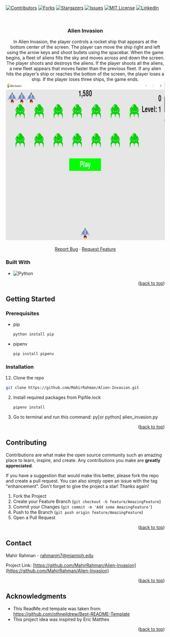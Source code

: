 <div id="top"></div>
<!--
*** Thanks for checking out the Best-README-Template. If you have a suggestion
*** that would make this better, please fork the repo and create a pull request
*** or simply open an issue with the tag "enhancement".
*** Don't forget to give the project a star!
*** Thanks again! Now go create something AMAZING! :D
-->
<! -- This README Template was inspired by https://github.com/othneildrew/Best-README-Template#readme



<!-- PROJECT SHIELDS -->
<!--
*** I'm using markdown "reference style" links for readability.
*** Reference links are enclosed in brackets [ ] instead of parentheses ( ).
*** See the bottom of this document for the declaration of the reference variables
*** for contributors-url, forks-url, etc. This is an optional, concise syntax you may use.
*** https://www.markdownguide.org/basic-syntax/#reference-style-links
-->
[![Contributors][contributors-shield]][contributors-url]
[![Forks][forks-shield]][forks-url]
[![Stargazers][stars-shield]][stars-url]
[![Issues][issues-shield]][issues-url]
[![MIT License][license-shield]][license-url]
[![LinkedIn][linkedin-shield]][linkedin-url]



<!-- PROJECT LOGO -->
<br />
<div align="center">

<h3 align="center">Alien Invasion</h3>

  <p align="center">
   In Alien Invasion, the player controls a rocket ship that appears at the bottom center of the screen. The player can move the ship right and left using the arrow keys and shoot bullets using the spacebar. When the game begins, a fleet of aliens fills the sky and moves across and down the screen. The player shoots and destroys the aliens. If the player shoots all the aliens, a new fleet appears that moves faster than the previous fleet. If any alien hits the player’s ship or reaches the bottom of the screen, the player loses a ship. If the player loses three ships, the game ends. <br />
    <img src="/images/alien_invasion_demo.png" alt="MarineGEO circle logo" style="height: 500px; width:600px;"/>
   <br />
    <br />
    <a href="https://github.com/MahirRahman/AnonymousBlogWriter/issues">Report Bug</a>
    ·
    <a href="https://github.com/MahirRahman/AnonymousBlogWriter/issues">Request Feature</a>
  </p>
</div>

### Built With
* ![Python][Python]



<p align="right">(<a href="#top">back to top</a>)</p>



<!-- GETTING STARTED -->
## Getting Started

<!-- This is an example of how you may give instructions on setting up your project locally.
To get a local copy up and running follow these simple example steps. -->

### Prerequisites

* pip
  ```sh
  python install pip
  ```
* pipenv
  ```sh
  pip install pipenv
  ```

### Installation
12. Clone the repo
   ```sh
   git clone https://github.com/MahirRahman/Alien-Invasion.git
   ```
2. Install required packages from Pipfile.lock
   ```sh
   pipenv install
   ```
3. Go to terminal and run this command: py[or python] alien_invasion.py
<p align="right">(<a href="#top">back to top</a>)</p>



<!-- CONTRIBUTING -->
## Contributing

Contributions are what make the open source community such an amazing place to learn, inspire, and create. Any contributions you make are **greatly appreciated**.

If you have a suggestion that would make this better, please fork the repo and create a pull request. You can also simply open an issue with the tag "enhancement".
Don't forget to give the project a star! Thanks again!

1. Fork the Project
2. Create your Feature Branch (`git checkout -b feature/AmazingFeature`)
3. Commit your Changes (`git commit -m 'Add some AmazingFeature'`)
4. Push to the Branch (`git push origin feature/AmazingFeature`)
5. Open a Pull Request

<p align="right">(<a href="#top">back to top</a>)</p>


<!-- CONTACT -->
## Contact

Mahir Rahman - rahmanm7@miamioh.edu

Project Link: [https://github.com/MahirRahman/Alien-Invasion](https://github.com/MahirRahman/Alien-Invasion)

<p align="right">(<a href="#top">back to top</a>)</p>



<!-- ACKNOWLEDGMENTS -->
## Acknowledgments

* This ReadMe.md tempate was taken from: https://github.com/othneildrew/Best-README-Template
* This project idea was inspired by Eric Matthes

<p align="right">(<a href="#top">back to top</a>)</p>



<!-- MARKDOWN LINKS & IMAGES -->
<!-- https://www.markdownguide.org/basic-syntax/#reference-style-links -->
[contributors-shield]: https://img.shields.io/github/contributors/MahirRahman/Alien-Invasion.svg?style=for-the-badge
[contributors-url]: https://github.com/MahirRahman/Alien-Invasion/graphs/contributors
[forks-shield]: https://img.shields.io/github/forks/MahirRahman/Alien-Invasion.svg?style=for-the-badge
[forks-url]: https://github.com/MahirRahman/Alien-Invasion/network/members
[stars-shield]: https://img.shields.io/github/stars/MahirRahman/Alien-Invasion.svg?style=for-the-badge
[stars-url]: https://github.com/MahirRahman/Alien-Invasion/stargazers
[issues-shield]: https://img.shields.io/github/issues/MahirRahman/Alien-Invasion.svg?style=for-the-badge
[issues-url]: https://github.com/MahirRahman/Alien-Invasion/issues
[license-shield]: https://img.shields.io/github/license/MahirRahman/Alien-Invasion.svg?style=for-the-badge
[license-url]: https://github.com/MahirRahman/Alien-Invasion/blob/master/LICENSE.txt
[linkedin-shield]: https://img.shields.io/badge/-LinkedIn-black.svg?style=for-the-badge&logo=linkedin&colorB=555
[linkedin-url]: https://linkedin.com/in/mahirrahman
[Python]: https://img.shields.io/github/pipenv/locked/python-version/MahirRahman/Alien-Invasion?style=for-the-badge
